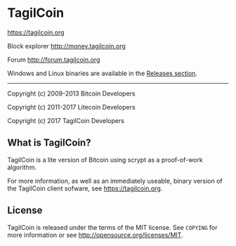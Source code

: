 TagilCoin 
================================

https://tagilcoin.org

Block explorer http://money.tagilcoin.org

Forum http://forum.tagilcoin.org

Windows and Linux binaries are available in the [Releases section](https://github.com/tagilcoin/tagilcoin-windows/releases/tag/latest).

----

Copyright (c) 2009-2013 Bitcoin Developers

Copyright (c) 2011-2017 Litecoin Developers

Copyright (c) 2017 TagilCoin Developers

What is TagilCoin?
----------------

TagilCoin is a lite version of Bitcoin using scrypt as a proof-of-work algorithm.

For more information, as well as an immediately useable, binary version of
the TagilCoin client sofware, see https://tagilcoin.org.

License
-------

TagilCoin is released under the terms of the MIT license. See `COPYING` for more
information or see http://opensource.org/licenses/MIT.

